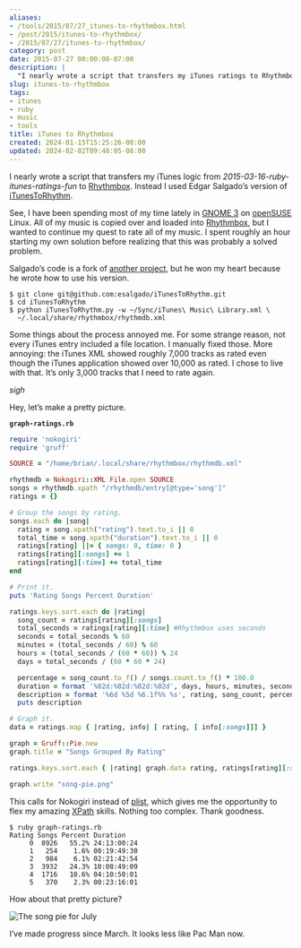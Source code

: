 ```yaml
---
aliases:
- /tools/2015/07/27_itunes-to-rhythmbox.html
- /post/2015/itunes-to-rhythmbox/
- /2015/07/27/itunes-to-rhythmbox/
category: post
date: 2015-07-27 00:00:00-07:00
description: |
  "I nearly wrote a script that transfers my iTunes ratings to Rhythmbox. Instead I used Edgar Salgado's version of iTunesToRhythm."
slug: itunes-to-rhythmbox
tags:
- itunes
- ruby
- music
- tools
title: iTunes to Rhythmbox
created: 2024-01-15T15:25:26-08:00
updated: 2024-02-02T09:48:05-08:00
---
```


I nearly wrote a script that transfers my iTunes logic from *2015-03-16-ruby-itunes-ratings-fun* to [Rhythmbox](https://wiki.gnome.org/Apps/Rhythmbox). Instead I used Edgar Salgado’s version of [iTunesToRhythm](https://github.com/esalgado/iTunesToRhythm).

See, I have been spending most of my time lately in [GNOME 3](https://www.gnome.org/gnome-3/) on [openSUSE](https://www.opensuse.org) Linux. All of my music is copied over and loaded into [Rhythmbox](https://wiki.gnome.org/Apps/Rhythmbox), but I wanted to continue my quest to rate all of my music. I spent roughly an hour starting my own solution before realizing that this was probably a solved problem.

Salgado’s code is a fork of [another project](https://github.com/esanbock/ITunesToRhythm), but he won my heart because he wrote how to use his version.

````
$ git clone git@github.com:esalgado/iTunesToRhythm.git
$ cd iTunesToRhythm
$ python iTunesToRhythm.py -w ~/Sync/iTunes\ Music\ Library.xml \
  ~/.local/share/rhythmbox/rhythmdb.xml
````

Some things about the process annoyed me. For some strange reason, not every iTunes entry included a file location. I manually fixed those. More annoying: the iTunes XML showed roughly 7,000 tracks as rated even though the iTunes application showed over 10,000 as rated. I chose to live with that. It’s only 3,000 tracks that I need to rate again.

*sigh*

Hey, let’s make a pretty picture.

**`graph-ratings.rb`**

````ruby
require 'nokogiri'
require 'gruff'

SOURCE = "/home/brian/.local/share/rhythmbox/rhythmdb.xml"

rhythmdb = Nokogiri::XML File.open SOURCE
songs = rhythmdb.xpath "/rhythmdb/entry[@type='song']"
ratings = {}

# Group the songs by rating.
songs.each do |song|
  rating = song.xpath("rating").text.to_i || 0
  total_time = song.xpath("duration").text.to_i || 0
  ratings[rating] ||= { songs: 0, time: 0 }
  ratings[rating][:songs] += 1
  ratings[rating][:time] += total_time
end

# Print it.
puts 'Rating Songs Percent Duration'

ratings.keys.sort.each do |rating|
  song_count = ratings[rating][:songs]
  total_seconds = ratings[rating][:time] #Rhythmbox uses seconds
  seconds = total_seconds % 60
  minutes = (total_seconds / 60) % 60
  hours = (total_seconds / (60 * 60)) % 24
  days = total_seconds / (60 * 60 * 24)

  percentage = song_count.to_f() / songs.count.to_f() * 100.0
  duration = format '%02d:%02d:%02d:%02d', days, hours, minutes, seconds
  description = format '%6d %5d %6.1f%% %s', rating, song_count, percentage, duration
  puts description

# Graph it.
data = ratings.map { |rating, info| [ rating, [ info[:songs]]] }

graph = Gruff::Pie.new
graph.title = "Songs Grouped By Rating"

ratings.keys.sort.each { |rating| graph.data rating, ratings[rating][:songs] }

graph.write "song-pie.png"
````

This calls for Nokogiri instead of [plist](https://github.com/bleything/plist), which gives me the opportunity to flex my amazing [XPath](http://www.nokogiri.org/tutorials/searching_a_xml_html_document.html) skills. Nothing too complex. Thank goodness.

````
$ ruby graph-ratings.rb
Rating Songs Percent Duration
     0  8926   55.2% 24:13:00:24
     1   254    1.6% 00:19:49:30
     2   984    6.1% 02:21:42:54
     3  3932   24.3% 10:08:49:09
     4  1716   10.6% 04:10:50:01
     5   370    2.3% 00:23:16:01
````

How about that pretty picture?

![The song pie for July](attachments/img/2015/july-rhythmbox-song-pie.png)

I’ve made progress since March. It looks less like Pac Man now.
